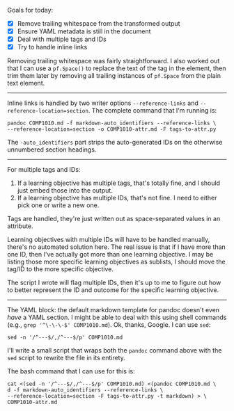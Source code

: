 Goals for today:

* [X] Remove trailing whitespace from the transformed output
* [X] Ensure YAML metadata is still in the document
* [X] Deal with multiple tags and IDs
* [X] Try to handle inline links

Removing trailing whitespace was fairly straightforward. I also worked out that
I can use a `pf.Space()` to replace the text of the tag in the element, then
trim them later by removing all trailing instances of `pf.Space` from the plain
text element.

---

Inline links is handled by two writer options `--reference-links` and
`--reference-location=section`. The complete command that I'm running is:

    pandoc COMP1010.md -f markdown-auto_identifiers --reference-links \
    --reference-location=section -o COMP1010-attr.md -F tags-to-attr.py

The `-auto_identifiers` part strips the auto-generated IDs on the otherwise
unnumbered section headings.

---

For multiple tags and IDs:

1. If a learning objective has multiple tags, that's totally fine, and I should
   just embed those into the output.
2. If a learning objective has multiple IDs, that's not fine. I need to either
   pick one or write a new one.
   
Tags are handled, they're just written out as space-separated values in an
attribute.

Learning objectives with multiple IDs will have to be handled manually, there's
no automated solution here. The real issue is that if I have more than one ID,
then I've actually got more than one learning objective. I may be listing those
more specific learning objectives as sublists, I should move the tag/ID to the
more specific objective.

The script I wrote will flag multiple IDs, then it's up to me to figure out how
to better represent the ID and outcome for the specific learning objective.

---

The YAML block: the default markdown template for pandoc doesn't even *have* a
YAML section. I might be able to deal with this using shell commands (e.g.,
`grep '^\-\-\-$' COMP1010.md`). Ok, thanks, Google. I can use `sed`:

    sed -n '/^---$/,/^---$/p' COMP1010.md

I'll write a small script that wraps both the `pandoc` command above with the
`sed` script to rewrite the file in its entirety.

The bash command that I can use for this is:

    cat <(sed -n '/^---$/,/^---$/p' COMP1010.md) <(pandoc COMP1010.md \
    d -f markdown-auto_identifiers --reference-links \
    --reference-location=section -F tags-to-attr.py -t markdown) > \
    COMP1010-attr.md
